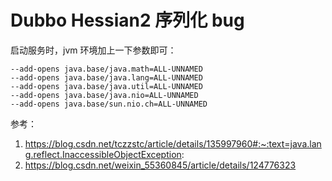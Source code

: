# Dubbo Hessian2 序列化 bug
启动服务时，jvm 环境加上一下参数即可：
```
--add-opens java.base/java.math=ALL-UNNAMED
--add-opens java.base/java.lang=ALL-UNNAMED
--add-opens java.base/java.util=ALL-UNNAMED
--add-opens java.base/java.nio=ALL-UNNAMED
--add-opens java.base/sun.nio.ch=ALL-UNNAMED
```
参考：
1. https://blog.csdn.net/tczzstc/article/details/135997960#:~:text=java.lang.reflect.InaccessibleObjectException:
2. https://blog.csdn.net/weixin_55360845/article/details/124776323